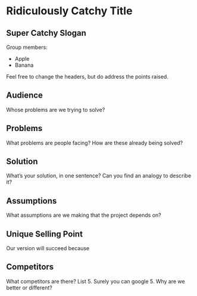 # Ridiculously Catchy Title
## Super Catchy Slogan

Group members: 
* Apple
* Banana

Feel free to change the headers, but do address the points raised. 

## Audience
Whose problems are we trying to solve?

## Problems
What problems are people facing?
How are these already being solved?

## Solution
What’s your solution, in one sentence? 
Can you find an analogy to describe it? 

## Assumptions
What assumptions are we making that the project depends on?

## Unique Selling Point
Our version will succeed because

## Competitors
What competitors are there? List 5. Surely you can google 5.
Why are we better or different?
